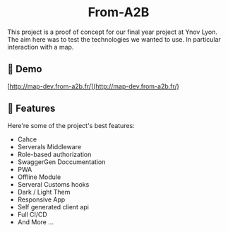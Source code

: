 <h1 align="center" id="title">From-A2B</h1>

<p id="description">This project is a proof of concept for our final year project at Ynov Lyon. The aim here was to test the technologies we wanted to use. In particular interaction with a map.</p>

<h2>🚀 Demo</h2>

[http://map-dev.from-a2b.fr/](http://map-dev.from-a2b.fr/)

  
  
<h2>🧐 Features</h2>

Here're some of the project's best features:

*   Cahce
*   Serverals Middleware
*   Role-based authorization
*   SwaggerGen Doccumentation
*   PWA
*   Offline Module
*   Serveral Customs hooks
*   Dark / Light Them
*   Responsive App
*   Self generated client api
*   Full CI/CD
*   And More ...
